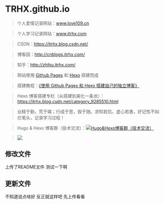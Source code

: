 # TRHX.github.io

> 个人爱情记录网站：www.love109.cn

> 个人学习记录网站：www.itrhx.com

> CSDN：https://itrhx.blog.csdn.net/

> 博客园：http://cnblogs.itrhx.com/

> 知乎：http://zhihu.itrhx.com/

> 网站使用 [Github Pages](https://pages.github.com/) 和 [Hexo](https://hexo.io/) 搭建而成

> 搭建教程：[《使用 Github Pages 和 Hexo 搭建自己的独立博客》](https://www.itrhx.com/2018/08/15/A02-hexo-blog/)

> Hexo 博客搭建专栏（从搭建到美化一条龙）：https://itrhx.blog.csdn.net/category_9285510.html

> 业精于勤，荒于嬉；行成于思，毁于随。求知若饥，虚心若愚，好记性不如烂笔头，记录学习过程！

> Hugo & Hexo 博客群（技术交流）：<a target="_blank" href="//shang.qq.com/wpa/qunwpa?idkey=83ec31083cd72bfc7a55a8a38e16aff66e5ea71b296462ff11454523ce71488a"><img border="0" src="http://pub.idqqimg.com/wpa/images/group.png" alt="Hugo&amp;Hexo博客群（技术交流）" title="Hugo&amp;Hexo博客群（技术交流）"></a>

> ![](https://cdn.jsdelivr.net/gh/TRHX/CDN-for-itrhx.com@2.0.5/images/group.png)

## 修改文件
上传了README文件
测试一下啊
## 更新文件
不知道说点啥好
反正就这样吧
先上传看看

